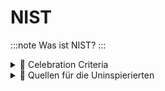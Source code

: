 # NIST
:::note
Was ist NIST?
:::

<details>
  <summary> 🎉 Celebration Criteria</summary>

Sie kennen die Grundbausteine von NIST.

Sie können das Framework in seinen Grundzügen jemanden Erklären.

Sie kennen Stärken und Schwechen des Frameworks.

</details>

<details>
  <summary> 🤫 Quellen für die Uninspierierten</summary>

- [**NIST** ](https://www.nist.gov/cyberframework)

</details>

